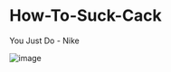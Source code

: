 # How-To-Suck-Cack
You Just Do - Nike


![image](https://github.com/chaosdp/How-To-Suck-Cack/assets/123339503/69e6fc9b-58c3-40f8-b205-68f7305d3cc3)
